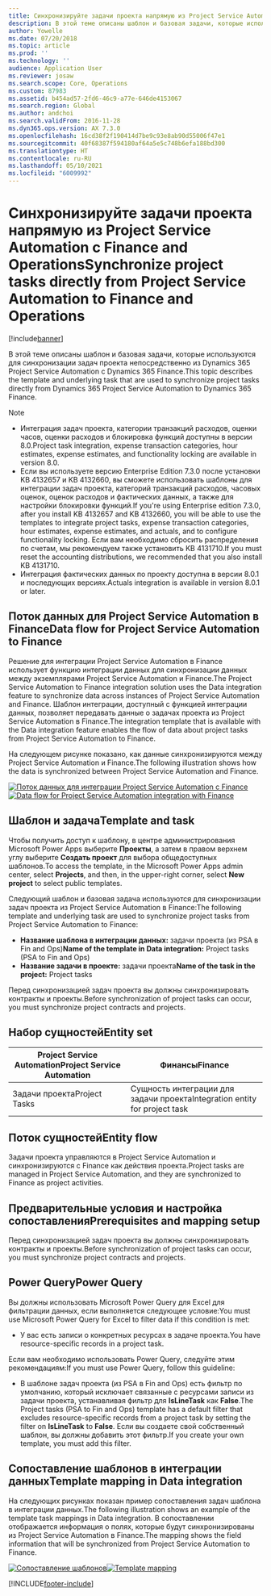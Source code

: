 ```yaml
---
title: Синхронизируйте задачи проекта напрямую из Project Service Automation с Finance and Operations
description: В этой теме описаны шаблон и базовая задачи, которые используются для синхронизации задач проекта непосредственно из Microsoft Dynamics 365 Project Service Automation с Dynamics 365 Finance.
author: Yowelle
ms.date: 07/20/2018
ms.topic: article
ms.prod: ''
ms.technology: ''
audience: Application User
ms.reviewer: josaw
ms.search.scope: Core, Operations
ms.custom: 87983
ms.assetid: b454ad57-2fd6-46c9-a77e-646de4153067
ms.search.region: Global
ms.author: andchoi
ms.search.validFrom: 2016-11-28
ms.dyn365.ops.version: AX 7.3.0
ms.openlocfilehash: 16cd38f2f190414d7be9c93e8ab90d55006f47e1
ms.sourcegitcommit: 40f68387f594180af64a5e5c748b6efa188bd300
ms.translationtype: HT
ms.contentlocale: ru-RU
ms.lasthandoff: 05/10/2021
ms.locfileid: "6009992"
---
```

# <a name="synchronize-project-tasks-directly-from-project-service-automation-to-finance-and-operations"></a><span data-ttu-id="70c43-103">Синхронизируйте задачи проекта напрямую из Project Service Automation с Finance and Operations</span><span class="sxs-lookup"><span data-stu-id="70c43-103">Synchronize project tasks directly from Project Service Automation to Finance and Operations</span></span>

[!include[banner](../includes/banner.md)]

<span data-ttu-id="70c43-104">В этой теме описаны шаблон и базовая задачи, которые используются для синхронизации задач проекта непосредственно из Dynamics 365 Project Service Automation с Dynamics 365 Finance.</span><span class="sxs-lookup"><span data-stu-id="70c43-104">This topic describes the template and underlying task that are used to synchronize project tasks directly from Dynamics 365 Project Service Automation to Dynamics 365 Finance.</span></span>

> [!NOTE]
> - <span data-ttu-id="70c43-105">Интеграция задач проекта, категории транзакций расходов, оценки часов, оценки расходов и блокировка функций доступны в версии 8.0.</span><span class="sxs-lookup"><span data-stu-id="70c43-105">Project task integration, expense transaction categories, hour estimates, expense estimates, and functionality locking are available in version 8.0.</span></span>
> - <span data-ttu-id="70c43-106">Если вы используете версию Enterprise Edition 7.3.0 после установки KB 4132657 и KB 4132660, вы сможете использовать шаблоны для интеграции задач проекта, категорий транзакций расходов, часовых оценок, оценок расходов и фактических данных, а также для настройки блокировки функций.</span><span class="sxs-lookup"><span data-stu-id="70c43-106">If you're using Enterprise edition 7.3.0, after you install KB 4132657 and KB 4132660, you will be able to use the templates to integrate project tasks, expense transaction categories, hour estimates, expense estimates, and actuals, and to configure functionality locking.</span></span> <span data-ttu-id="70c43-107">Если вам необходимо сбросить распределения по счетам, мы рекомендуем также установить KB 4131710.</span><span class="sxs-lookup"><span data-stu-id="70c43-107">If you must reset the accounting distributions, we recommended that you also install KB 4131710.</span></span>
> - <span data-ttu-id="70c43-108">Интеграция фактических данных по проекту доступна в версии 8.0.1 и последующих версиях.</span><span class="sxs-lookup"><span data-stu-id="70c43-108">Actuals integration is available in version 8.0.1 or later.</span></span>

## <a name="data-flow-for-project-service-automation-to-finance"></a><span data-ttu-id="70c43-109">Поток данных для Project Service Automation в Finance</span><span class="sxs-lookup"><span data-stu-id="70c43-109">Data flow for Project Service Automation to Finance</span></span>

<span data-ttu-id="70c43-110">Решение для интеграции Project Service Automation в Finance использует функцию интеграции данных для синхронизации данных между экземплярами Project Service Automation и Finance.</span><span class="sxs-lookup"><span data-stu-id="70c43-110">The Project Service Automation to Finance integration solution uses the Data integration feature to synchronize data across instances of Project Service Automation and Finance.</span></span> <span data-ttu-id="70c43-111">Шаблон интеграции, доступный с функцией интеграции данных, позволяет передавать данные о задачах проекта из Project Service Automation в Finance.</span><span class="sxs-lookup"><span data-stu-id="70c43-111">The integration template that is available with the Data integration feature enables the flow of data about project tasks from Project Service Automation to Finance.</span></span>

<span data-ttu-id="70c43-112">На следующем рисунке показано, как данные синхронизируются между Project Service Automation и Finance.</span><span class="sxs-lookup"><span data-stu-id="70c43-112">The following illustration shows how the data is synchronized between Project Service Automation and Finance.</span></span>

<span data-ttu-id="70c43-113">[![Поток данных для интеграции Project Service Automation с Finance](./media/ProjectTasksFlow.png)](./media/ProjectTasksFlow.png)</span><span class="sxs-lookup"><span data-stu-id="70c43-113">[![Data flow for Project Service Automation integration with Finance](./media/ProjectTasksFlow.png)](./media/ProjectTasksFlow.png)</span></span>

## <a name="template-and-task"></a><span data-ttu-id="70c43-114">Шаблон и задача</span><span class="sxs-lookup"><span data-stu-id="70c43-114">Template and task</span></span>

<span data-ttu-id="70c43-115">Чтобы получить доступ к шаблону, в центре администрирования Microsoft Power Apps выберите **Проекты**, а затем в правом верхнем углу выберите **Создать проект** для выбора общедоступных шаблонов.</span><span class="sxs-lookup"><span data-stu-id="70c43-115">To access the template, in the Microsoft Power Apps admin center, select **Projects**, and then, in the upper-right corner, select **New project** to select public templates.</span></span>

<span data-ttu-id="70c43-116">Следующий шаблон и базовая задача используются для синхронизации задач проекта из Project Service Automation в Finance:</span><span class="sxs-lookup"><span data-stu-id="70c43-116">The following template and underlying task are used to synchronize project tasks from Project Service Automation to Finance:</span></span>

- <span data-ttu-id="70c43-117">**Название шаблона в интеграции данных:** задачи проекта (из PSA в Fin and Ops)</span><span class="sxs-lookup"><span data-stu-id="70c43-117">**Name of the template in Data integration:** Project tasks (PSA to Fin and Ops)</span></span>
- <span data-ttu-id="70c43-118">**Название задачи в проекте:** задачи проекта</span><span class="sxs-lookup"><span data-stu-id="70c43-118">**Name of the task in the project:** Project tasks</span></span>

<span data-ttu-id="70c43-119">Перед синхронизацией задач проекта вы должны синхронизировать контракты и проекты.</span><span class="sxs-lookup"><span data-stu-id="70c43-119">Before synchronization of project tasks can occur, you must synchronize project contracts and projects.</span></span>

## <a name="entity-set"></a><span data-ttu-id="70c43-120">Набор сущностей</span><span class="sxs-lookup"><span data-stu-id="70c43-120">Entity set</span></span>

| <span data-ttu-id="70c43-121">Project Service Automation</span><span class="sxs-lookup"><span data-stu-id="70c43-121">Project Service Automation</span></span> | <span data-ttu-id="70c43-122">Финансы</span><span class="sxs-lookup"><span data-stu-id="70c43-122">Finance</span></span>                             |
|----------------------------|-------------------------------------|
| <span data-ttu-id="70c43-123">Задачи проекта</span><span class="sxs-lookup"><span data-stu-id="70c43-123">Project Tasks</span></span>              | <span data-ttu-id="70c43-124">Сущность интеграции для задачи проекта</span><span class="sxs-lookup"><span data-stu-id="70c43-124">Integration entity for project task</span></span> |

## <a name="entity-flow"></a><span data-ttu-id="70c43-125">Поток сущностей</span><span class="sxs-lookup"><span data-stu-id="70c43-125">Entity flow</span></span>

<span data-ttu-id="70c43-126">Задачи проекта управляются в Project Service Automation и синхронизируются с Finance как действия проекта.</span><span class="sxs-lookup"><span data-stu-id="70c43-126">Project tasks are managed in Project Service Automation, and they are synchronized to Finance as project activities.</span></span>

## <a name="prerequisites-and-mapping-setup"></a><span data-ttu-id="70c43-127">Предварительные условия и настройка сопоставления</span><span class="sxs-lookup"><span data-stu-id="70c43-127">Prerequisites and mapping setup</span></span>

<span data-ttu-id="70c43-128">Перед синхронизацией задач проекта вы должны синхронизировать контракты и проекты.</span><span class="sxs-lookup"><span data-stu-id="70c43-128">Before synchronization of project tasks can occur, you must synchronize project contracts and projects.</span></span>

## <a name="power-query"></a><span data-ttu-id="70c43-129">Power Query</span><span class="sxs-lookup"><span data-stu-id="70c43-129">Power Query</span></span>

<span data-ttu-id="70c43-130">Вы должны использовать Microsoft Power Query для Excel для фильтрации данных, если выполняется следующее условие:</span><span class="sxs-lookup"><span data-stu-id="70c43-130">You must use Microsoft Power Query for Excel to filter data if this condition is met:</span></span>

- <span data-ttu-id="70c43-131">У вас есть записи о конкретных ресурсах в задаче проекта.</span><span class="sxs-lookup"><span data-stu-id="70c43-131">You have resource-specific records in a project task.</span></span>

<span data-ttu-id="70c43-132">Если вам необходимо использовать Power Query, следуйте этим рекомендациям:</span><span class="sxs-lookup"><span data-stu-id="70c43-132">If you must use Power Query, follow this guideline:</span></span>

- <span data-ttu-id="70c43-133">В шаблоне задач проекта (из PSA в Fin and Ops) есть фильтр по умолчанию, который исключает связанные с ресурсами записи из задачи проекта, устанавливая фильтр для **IsLineTask** как **False**.</span><span class="sxs-lookup"><span data-stu-id="70c43-133">The Project tasks (PSA to Fin and Ops) template has a default filter that excludes resource-specific records from a project task by setting the filter on **IsLineTask** to **False**.</span></span> <span data-ttu-id="70c43-134">Если вы создаете свой собственный шаблон, вы должны добавить этот фильтр.</span><span class="sxs-lookup"><span data-stu-id="70c43-134">If you create your own template, you must add this filter.</span></span>

## <a name="template-mapping-in-data-integration"></a><span data-ttu-id="70c43-135">Сопоставление шаблонов в интеграции данных</span><span class="sxs-lookup"><span data-stu-id="70c43-135">Template mapping in Data integration</span></span>

<span data-ttu-id="70c43-136">На следующих рисунках показан пример сопоставления задач шаблона в интеграции данных.</span><span class="sxs-lookup"><span data-stu-id="70c43-136">The following illustration shows an example of the template task mappings in Data integration.</span></span> <span data-ttu-id="70c43-137">В сопоставлении отображается информация о полях, которые будут синхронизированы из Project Service Automation в Finance.</span><span class="sxs-lookup"><span data-stu-id="70c43-137">The mapping shows the field information that will be synchronized from Project Service Automation to Finance.</span></span>

<span data-ttu-id="70c43-138">[![Сопоставление шаблонов](./media/ProjectTasksMapping.png)](./media/ProjectTasksMapping.png)</span><span class="sxs-lookup"><span data-stu-id="70c43-138">[![Template mapping](./media/ProjectTasksMapping.png)](./media/ProjectTasksMapping.png)</span></span>


[!INCLUDE[footer-include](../includes/footer-banner.md)]